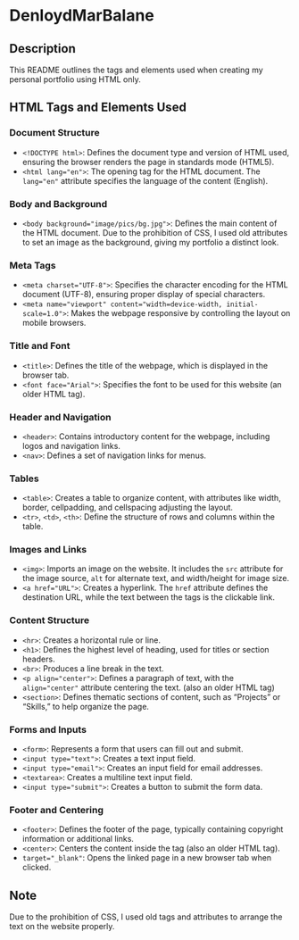 # DenloydMarBalane

## Description
This README outlines the tags and elements used when creating my personal portfolio using HTML only. 

## HTML Tags and Elements Used

### Document Structure
- `<!DOCTYPE html>`: Defines the document type and version of HTML used, ensuring the browser renders the page in standards mode (HTML5).
- `<html lang="en">`: The opening tag for the HTML document. The `lang="en"` attribute specifies the language of the content (English).

### Body and Background
- `<body background="image/pics/bg.jpg">`: Defines the main content of the HTML document. Due to the prohibition of CSS, I used old attributes to set an image as the background, giving my portfolio a distinct look.

### Meta Tags
- `<meta charset="UTF-8">`: Specifies the character encoding for the HTML document (UTF-8), ensuring proper display of special characters.
- `<meta name="viewport" content="width=device-width, initial-scale=1.0">`: Makes the webpage responsive by controlling the layout on mobile browsers.

### Title and Font
- `<title>`: Defines the title of the webpage, which is displayed in the browser tab.
- `<font face="Arial">`: Specifies the font to be used for this website (an older HTML tag).

### Header and Navigation
- `<header>`: Contains introductory content for the webpage, including logos and navigation links.
- `<nav>`: Defines a set of navigation links for menus.

### Tables
- `<table>`: Creates a table to organize content, with attributes like width, border, cellpadding, and cellspacing adjusting the layout.
- `<tr>`, `<td>`, `<th>`: Define the structure of rows and columns within the table.

### Images and Links
- `<img>`: Imports an image on the website. It includes the `src` attribute for the image source, `alt` for alternate text, and width/height for image size.
- `<a href="URL">`: Creates a hyperlink. The `href` attribute defines the destination URL, while the text between the tags is the clickable link.

### Content Structure
- `<hr>`: Creates a horizontal rule or line.
- `<h1>`: Defines the highest level of heading, used for titles or section headers.
- `<br>`: Produces a line break in the text.
- `<p align="center">`: Defines a paragraph of text, with the `align="center"` attribute centering the text. (also an older HTML tag)
- `<section>`: Defines thematic sections of content, such as “Projects” or “Skills,” to help organize the page.

### Forms and Inputs
- `<form>`: Represents a form that users can fill out and submit.
- `<input type="text">`: Creates a text input field.
- `<input type="email">`: Creates an input field for email addresses.
- `<textarea>`: Creates a multiline text input field.
- `<input type="submit">`: Creates a button to submit the form data.

### Footer and Centering
- `<footer>`: Defines the footer of the page, typically containing copyright information or additional links.
- `<center>`: Centers the content inside the tag (also an older HTML tag).
- `target="_blank"`: Opens the linked page in a new browser tab when clicked.

## Note
Due to the prohibition of CSS, I used old tags and attributes to arrange the text on the website properly.
